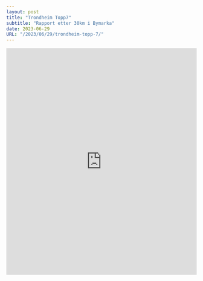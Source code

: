 ```yaml
---
layout: post
title: "Trondheim Topp7"
subtitle: "Rapport etter 30km i Bymarka"
date: 2023-06-29
URL: "/2023/06/29/trondheim-topp-7/"
---
```


<iframe width="100%" height="600" frameBorder="0" src="https://fatmap.com/routeid/3333574/trondheim-topp7?fmid=em&unit_system=metric"></iframe>
